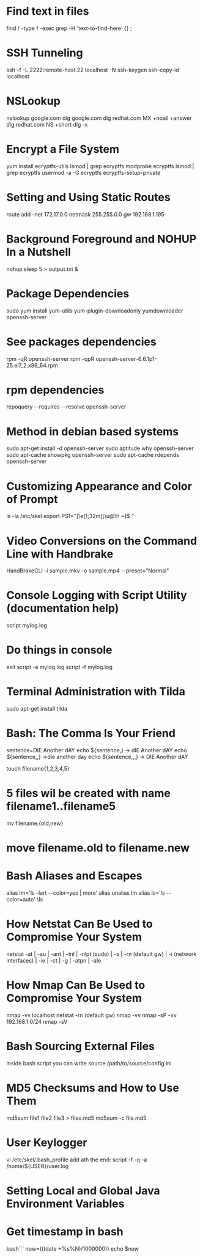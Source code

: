 # Find text in files
find / -type f -exec grep -H 'text-to-find-here' {} \;

# SSH Tunneling

ssh -f -L 2222:remote-host:22 localhost -N
ssh-keygen
ssh-copy-id localhost

# NSLookup

nslookup google.com
dig google.com
dig redhat.com MX +noall +answer
dig redhat.com NS +short
dig -x <ip-address>

# Encrypt a File System

yum install ecryptfs-utils
lsmod | grep ecryptfs
modprobe ecryptfs
lsmod | grep ecryptfs
usermod -a -G ecryptfs <user>
ecryptfs-setup-private

# Setting and Using Static Routes

route add -net 172.17.0.0 netmask 255.255.0.0 gw 192.168.1.195

# Background Foreground and NOHUP In a Nutshell

nohup sleep 5 > output.txt &

# Package Dependencies

sudo yum install yum-utils yum-plugin-downloadonly
yumdownloader openssh-server
# See packages dependencies
rpm -qR openssh-server
rpm -qpR openssh-server-6.6.1p1-25.el7_2.x86_64.rpm
# rpm dependencies
repoquery --requires --resolve openssh-server
# Method in debian based systems
sudo apt-get install -d openssh-server
sudo aptitude why openssh-server
sudo apt-cache showpkg openssh-server
sudo apt-cache rdepends openssh-server

# Customizing Appearance and Color of Prompt

ls -la /etc/skel
export PS1="\[\e[1;32m\][\u@\h ~]$ "


# Video Conversions on the Command Line with Handbrake

HandBrakeCLI -i sample.mkv -o sample.mp4 --preset="Normal"

# Console Logging with Script Utility (documentation help)

script mylog.log
# Do things in console
exit
script -a mylog.log
script -f mylog.log

# Terminal Administration with Tilda

sudo apt-get install tilda

# Bash: The Comma Is Your Friend

sentence=DIE Another dAY
echo ${sentence,}
-> dIE Another dAY
echo ${sentence,,}
->die another day
echo ${sentence,,,}
-> DIE Another dAY

touch filename{1,2,3,4,5}
# 5 files wil be created with name filename1..filename5

mv filename.{old,new}
# move filename.old to filename.new

# Bash Aliases and Escapes

alias lm='ls -lart --color=yes | more'
alias
unalias lm
alias ls='ls --color=auto'
\ls

# How Netstat Can Be Used to Compromise Your System

netstat -at | -au | -ant | -tnl | -nlpt (sudo) | -s | -rn (default gw) | -i (network interfaces) | -ie | -ct | -g | -atpn | -ale

# How Nmap Can Be Used to Compromise Your System

nmap -vv localhost
netstat -rn (default gw)
nmap -vv <default-gw>
nmap -sP -vv 192.168.1.0/24
nmap -sV <ip-addr>

# Bash Sourcing External Files

Inside bash script you can write
source /path/to/source/config.ini

# MD5 Checksums and How to Use Them

md5sum file1 file2 file3 > files.md5
md5sum -c file.md5

# User Keylogger

vi /etc/skel/.bash_profile
add ath the end: script -f -q -a /home/${USER}/user.log

# Setting Local and Global Java Environment Variables

# Get timestamp in bash

bash```
now=$(($(date +%s%N)/1000000))
echo $now
```
